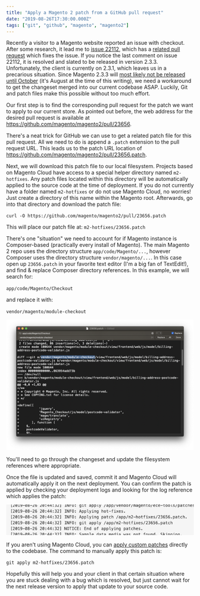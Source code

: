 ```yaml
---
title: "Apply a Magento 2 patch from a GitHub pull request"
date: "2019-08-26T17:30:00.000Z"
tags: ["git", "github", "magento", "magento2"]
---
```


Recently a visitor to a Magento website reported an issue with checkout. After some research, it lead me to <a href="https://github.com/magento/magento2/issues/22112" target="_blank">issue 22112</a>, which has a <a href="https://github.com/magento/magento2/pull/23656" target="_blank">related pull request</a> which fixes the issue. If you notice the last comment on issue 22112, it is resolved and slated to be released in version 2.3.3. Unfortunately, the client is currently on 2.3.1, which leaves us in a precarious situation. Since Magento 2.3.3 will <a href="https://twitter.com/mattz_mg/status/1165987249009438721" target="_blank">most likely not be released until October</a> (it's August at the time of this writing), we need a workaround to get the changeset merged into our current codebase ASAP. Luckily, Git and patch files make this possible without too much effort.

Our first step is to find the corresponding pull request for the patch we want to apply to our current store. As pointed out before, the web address for the desired pull request is available at <a href="https://github.com/magento/magento2/pull/23656" target="_blank">https://github.com/magento/magento2/pull/23656</a>.

There's a neat trick for GitHub we can use to get a related patch file for this pull request. All we need to do is append a `.patch` extension to the pull request URL. This leads us to the patch URL location of <a href="https://github.com/magento/magento2/pull/23656.patch" target="_blank">https://github.com/magento/magento2/pull/23656.patch</a>.

Next, we will download this patch file to our local filesystem. Projects based on Magento Cloud have access to a special helper directory named `m2-hotfixes`. Any patch files located within this directory will be automatically applied to the source code at the time of deployment. If you do not currently have a folder named `m2-hotfixes` or do not use Magento Cloud, no worries! Just create a directory of this name within the Magento root. Afterwards, go into that directory and download the patch file:

```
curl -O https://github.com/magento/magento2/pull/23656.patch
```

This will place our patch file at: `m2-hotfixes/23656.patch`

There's one "situation" we need to account for if Magento instance is Composer-based (practically every install of Magento). The main Magento 2 repo uses the directory structure `app/code/Magento/...`, however Composer uses the directory structure `vendor/magento/...`. In this case open up `23656.patch` in your favorite text editor (I'm a big fan of TextEdit!), and find & replace Composer directory references. In this example, we will search for:

`app/code/Magento/Checkout`

and replace it with:

`vendor/magento/module-checkout`

![Find and replace with TextEdit](23656-find-replace-textedt.png)

You'll need to go through the changeset and update the filesystem references where appropriate.

Once the file is updated and saved, commit it and Magento Cloud will automatically apply it on the next deployment. You can confirm the patch is applied by checking your deployment logs and looking for the log reference which applies the patch:

![Magento Cloud deployment log for 23656.patch](23656-patch-log.png)

If you aren't using Magento Cloud, you can <a href="https://devdocs.magento.com/guides/v2.3/cloud/project/project-patch.html" target="_blank">apply custom patches</a> directly to the codebase. The command to manually apply this patch is:

```
git apply m2-hotfixes/23656.patch
```

Hopefully this will help you and your client in that certain situation where you are stuck dealing with a bug which is resolved, but just cannot wait for the next release version to apply that update to your source code.
